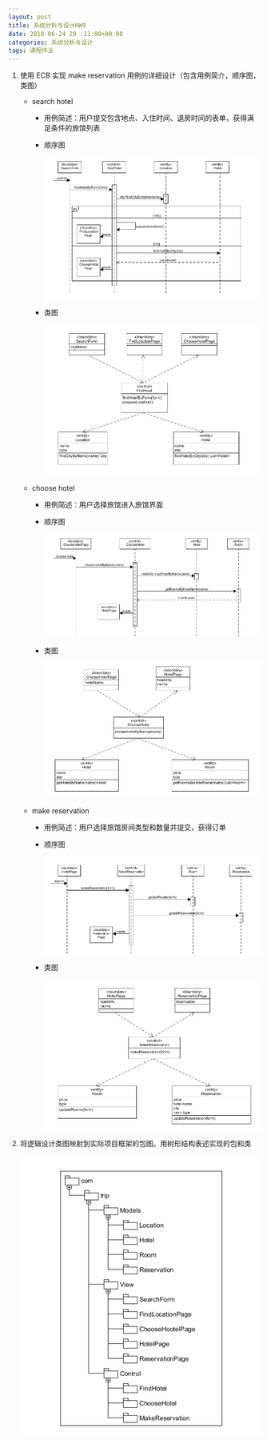 ```yaml
---
layout: post
title: 系统分析与设计HW9
date: 2018-06-24 20 :11:00+00:00
categories: 系统分析与设计
tags: 课程作业
---
```

1. 使用 ECB 实现 make reservation 用例的详细设计（包含用例简介，顺序图，类图）
  
   * search hotel

      * 用例简述：用户提交包含地点、入住时间、退房时间的表单，获得满足条件的旅馆列表
      * 顺序图

        ![1as](../assets/sad/hw9/1as.png)

      * 类图

        ![1ac](../assets/sad/hw9/1ac.png)

   * choose hotel

      * 用例简述：用户选择旅馆进入旅馆界面
      * 顺序图

        ![1bs](../assets/sad/hw9/1bs.png)

      * 类图

        ![1bc](../assets/sad/hw9/1bc.png)

   * make reservation

      * 用例简述：用户选择旅馆房间类型和数量并提交，获得订单
      * 顺序图

        ![1cs](../assets/sad/hw9/1cs.png)

      * 类图

        ![1cc](../assets/sad/hw9/1cc.png)

2. 将逻辑设计类图映射到实际项目框架的包图。用树形结构表述实现的包和类
  
   ![2a](../assets/sad/hw9/2a.png)
